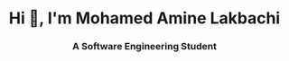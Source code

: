 <h1 align="center">Hi 👋, I'm Mohamed Amine Lakbachi</h1>
<h3 align="center">A Software Engineering Student</h3>
